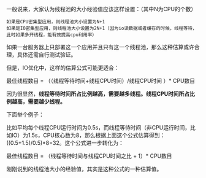 一般说来，大家认为线程池的大小经验值应该这样设置：（其中N为CPU的个数）

    如果是CPU密集型应用，则线程池大小设置为N+1
    如果是IO密集型应用，则线程池大小设置为2N+1（因为io读数据或者缓存的时候，线程等待，此时如果多开线程，能有效提高cpu利用率）

如果一台服务器上只部署这一个应用并且只有这一个线程池，那么这种估算或许合理，具体还需自行测试验证。

但是，IO优化中，这样的估算公式可能更适合：

最佳线程数目 = （（线程等待时间+线程CPU时间）/线程CPU时间 ）* CPU数目

因为很显然，**线程等待时间所占比例越高，需要越多线程。线程CPU时间所占比例越高，需要越少线程。**

下面举个例子：

比如平均每个线程CPU运行时间为0.5s，而线程等待时间（非CPU运行时间，比如IO）为1.5s，CPU核心数为8，那么根据上面这个公式估算得到：((0.5+1.5)/0.5)*8=32。这个公式进一步转化为：

最佳线程数目 = （线程等待时间与线程CPU时间之比 + 1）* CPU数目

刚刚说到的线程池大小的经验值，其实是这种公式的一种估算值。
